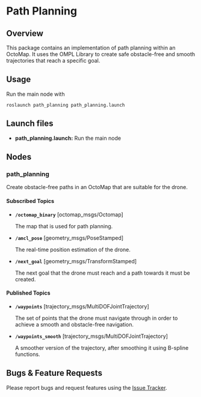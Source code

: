 # Path Planning

## Overview

This package contains an implementation of path planning within an OctoMap. It uses the OMPL Library to create safe obstacle-free and smooth trajectories that reach a specific goal.

## Usage

Run the main node with

	roslaunch path_planning path_planning.launch


## Launch files

* **path_planning.launch:**  Run the main node

## Nodes

### path_planning

Create obstacle-free paths in an OctoMap that are suitable for the drone.

#### Subscribed Topics

* **`/octomap_binary`** [octomap_msgs/Octomap]

	The map that is used for path planning.

* **`/amcl_pose`** [geometry_msgs/PoseStamped]

	The real-time position estimation of the drone.

* **`/next_goal`** [geometry_msgs/TransformStamped]

	The next goal that the drone must reach and a path towards it must be created.

#### Published Topics

* **`/waypoints`** [trajectory_msgs/MultiDOFJointTrajectory]

	The set of points that the drone must navigate through in order to achieve a smooth and obstacle-free navigation.

* **`/waypoints_smooth`** [trajectory_msgs/MultiDOFJointTrajectory]

	A smoother version of the trajectory, after smoothing it using B-spline functions.


## Bugs & Feature Requests

Please report bugs and request features using the [Issue Tracker](https://github.com/kosmastsk/thesis/issues).
